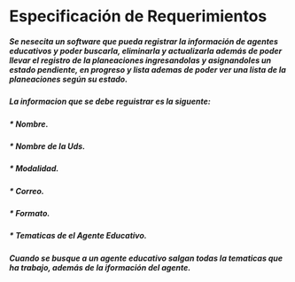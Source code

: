 # Especificación de Requerimientos

##### Se nesecita un software que pueda registrar la información de agentes educativos  y poder buscarla, eliminarla y actualizarla además de poder llevar el registro de la planeaciones ingresandolas y asignandoles un estado pendiente, en progreso y lista ademas de poder ver una lista de la planeaciones según su estado.
##### La informacion que se debe reguistrar es la siguente:
##### * Nombre.
##### * Nombre de la Uds.
##### * Modalidad.
##### * Correo.
##### * Formato.
##### * Tematicas de el Agente Educativo.

##### Cuando se busque a un agente educativo salgan todas la tematicas que ha trabajo, además de la iformación del agente.
